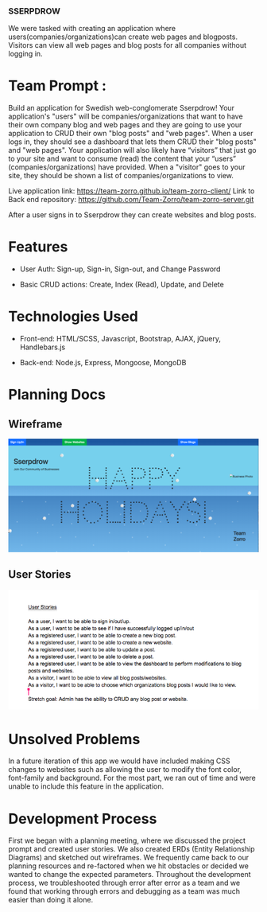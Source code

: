 ### SSERPDROW
We were tasked with creating an application where users(companies/organizations)can create web pages and blogposts. Visitors can view all web pages and blog posts for all companies without logging in.

# Team Prompt :
Build an application for Swedish web-conglomerate Sserpdrow! Your application's "users" will be companies/organizations that want to have their own company blog and web pages and they are going to use your application to CRUD their own "blog posts" and "web pages". When a user logs in, they should see a dashboard that lets them CRUD their "blog posts" and "web pages". Your application will also likely have “visitors” that just go to your site and want to consume (read) the content that your “users” (companies/organizations) have provided. When a "visitor" goes to your site, they should be shown a list of companies/organizations to view.



Live application link: https://team-zorro.github.io/team-zorro-client/
Link to Back end repository: https://github.com/Team-Zorro/team-zorro-server.git

After a user signs in to Sserpdrow they can create websites and blog posts.

# Features
* User Auth: Sign-up, Sign-in, Sign-out, and Change Password

* Basic CRUD actions: Create, Index (Read), Update, and Delete

# Technologies Used
* Front-end: HTML/SCSS, Javascript, Bootstrap, AJAX, jQuery, Handlebars.js

* Back-end: Node.js, Express, Mongoose, MongoDB

# Planning Docs

## Wireframe
![Alt Wireframe](Wireframe.png?raw=true)

## User Stories
![Alt User Stories](User-Stories.png?raw=true)

# Unsolved Problems
In a future iteration of this app we would have included making CSS changes to websites such as allowing
the user to modify the font color, font-family and background. For the most part, we ran out of time and were unable to include this feature in the application.

# Development Process

First we began with a planning meeting, where we discussed the project prompt and created user stories. We also created ERDs (Entity Relationship Diagrams) and sketched out wireframes. We frequently came back to our planning resources and re-factored when we hit obstacles or decided we wanted to change the expected parameters.
Throughout the development process, we troubleshooted through error after error as a team and we found that working through errors and debugging as a team was much easier than doing it alone.
